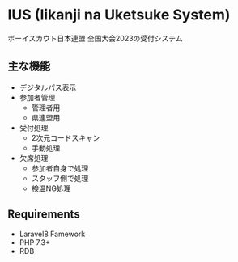 # IUS (Iikanji na Uketsuke System)

ボーイスカウト日本連盟 全国大会2023の受付システム

## 主な機能
- デジタルパス表示
- 参加者管理
  - 管理者用
  - 県連盟用
- 受付処理
  - 2次元コードスキャン
  - 手動処理
- 欠席処理
  - 参加者自身で処理
  - スタッフ側で処理
  - 検温NG処理

## Requirements
- Laravel8 Famework
- PHP 7.3+
- RDB
